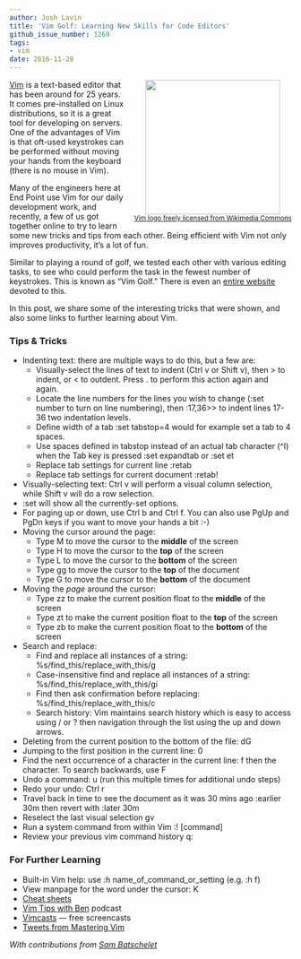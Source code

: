 ```yaml
---
author: Josh Lavin
title: 'Vim Golf: Learning New Skills for Code Editors'
github_issue_number: 1269
tags:
- vim
date: 2016-11-28
---
```


<div class="separator" style="clear: both; text-align: center;"><a href="https://en.wikipedia.org/wiki/File:Vimlogo.svg" imageanchor="1" style="clear: right; float: right; margin-bottom: 1em; margin-left: 1em;"><img border="0" height="240" src="/blog/2016/11/vim-golf-learning-new-skills-for-code/image-0.png" width="240"/><br/><small>Vim logo freely licensed from Wikimedia Commons</small></a></div>

[Vim](http://www.vim.org/about.php) is a text-based editor that has been around for 25 years. It comes pre-installed on Linux distributions, so it is a great tool for developing on servers. One of the advantages of Vim is that oft-used keystrokes can be performed without moving your hands from the keyboard (there is no mouse in Vim).

Many of the engineers here at End Point use Vim for our daily development work, and recently, a few of us got together online to try to learn some new tricks and tips from each other. Being efficient with Vim not only improves productivity, it’s a lot of fun.

Similar to playing a round of golf, we tested each other with various editing tasks, to see who could perform the task in the fewest number of keystrokes. This is known as “Vim Golf.” There is even an [entire website](http://vimgolf.com/) devoted to this.

In this post, we share some of the interesting tricks that were shown, and also some links to further learning about Vim.

### Tips & Tricks
- Indenting text: there are multiple ways to do this, but a few are:
    - Visually-select the lines of text to indent (Ctrl v or Shift v), then > to indent, or < to outdent. Press . to perform this action again and again.
    - Locate the line numbers for the lines you wish to change (:set number to turn on line numbering), then :17,36>> to indent lines 17-36 two indentation levels.
    - Define width of a tab :set tabstop=4 would for example set a tab to 4 spaces.
    - Use spaces defined in tabstop instead of an actual tab character (^I) when the Tab key is pressed :set expandtab or :set et
    - Replace tab settings for current line :retab
    - Replace tab settings for current document :retab!
- Visually-selecting text: Ctrl v will perform a visual column selection, while Shift v will do a row selection.
- :set will show all the currently-set options.
- For paging up or down, use Ctrl b and Ctrl f. You can also use PgUp and PgDn keys if you want to move your hands a bit :-)
- Moving the cursor around the page:
    - Type M  to move the cursor to the **middle** of the screen
    - Type H  to move the cursor to the **top** of the screen
    - Type L  to move the cursor to the **bottom** of the screen
    - Type gg to move the cursor to the **top** of the document
    - Type G  to move the cursor to the **bottom** of the document
- Moving the *page* around the cursor:
    - Type zz to make the current position float to the **middle** of the screen
    - Type zt to make the current position float to the **top** of the screen
    - Type zb to make the current position float to the **bottom** of the screen
- Search and replace:
    - Find and replace all instances of a string: %s/find_this/replace_with_this/g
    - Case-insensitive find and replace all instances of a string: %s/find_this/replace_with_this/gi
    - Find then ask confirmation before replacing: %s/find_this/replace_with_this/c
    - Search history: Vim maintains search history which is easy to access using / or ? then navigation through the list using the up and down arrows.
- Deleting from the current position to the bottom of the file: dG
- Jumping to the first position in the current line: 0
- Find the next occurrence of a character in the current line: f then the character. To search backwards, use F
- Undo a command: u (run this multiple times for additional undo steps)
- Redo your undo: Ctrl r
- Travel back in time to see the document as it was 30 mins ago :earlier 30m then revert with :later 30m
- Reselect the last visual selection gv
- Run a system command from within Vim :! [command]
- Review your previous vim command history q:

### For Further Learning

- Built-in Vim help: use :h name_of_command_or_setting (e.g. :h f)
- View manpage for the word under the cursor: K
- [Cheat sheets](http://www.viemu.com/a_vi_vim_graphical_cheat_sheet_tutorial.html)
- [Vim Tips with Ben](https://www.briefs.fm/vim-tips-with-ben) podcast
- [Vimcasts](http://vimcasts.org/) — free screencasts
- [Tweets from Mastering Vim](https://twitter.com/MasteringVim/)

*With contributions from [Sam Batschelet](/blog/authors/sam-batschelet/)*
